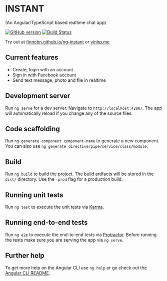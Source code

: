 # INSTANT 
(An Angular/TypeScript based realtime chat app)

[![GitHub version](https://badge.fury.io/gh/finncbn/ng-instant.svg)](https://badge.fury.io/gh/finncbn/ng-instant)
[![Build Status](https://travis-ci.org/finncbn/ng-instant.svg?branch=master)](https://travis-ci.org/finncbn/ng-instant)

Try out at [finncbn.github.io/ng-instant](https://finncbn.github.io/ng-instant/) or [vinhp.me](https://vinhp.me) 

## Current features
- Create, login with an account
- Sign in with Facebook account
- Send text message, photo and file in realtime

## Development server
Run `ng serve` for a dev server. Navigate to `http://localhost:4200/`. The app will automatically reload if you change any of the source files.

## Code scaffolding

Run `ng generate component component-name` to generate a new component. You can also use `ng generate directive/pipe/service/class/module`.

## Build

Run `ng build` to build the project. The build artifacts will be stored in the `dist/` directory. Use the `-prod` flag for a production build.

## Running unit tests

Run `ng test` to execute the unit tests via [Karma](https://karma-runner.github.io).

## Running end-to-end tests

Run `ng e2e` to execute the end-to-end tests via [Protractor](http://www.protractortest.org/).
Before running the tests make sure you are serving the app via `ng serve`.

## Further help

To get more help on the Angular CLI use `ng help` or go check out the [Angular CLI README](https://github.com/angular/angular-cli/blob/master/README.md).
